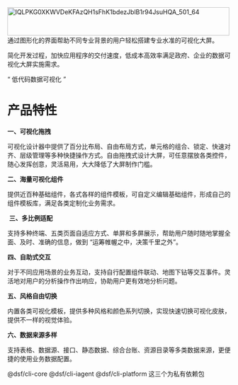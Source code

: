 <img width="501" height="64" alt="lQLPKG0XKWVDeKFAzQH1sFhK1bdezJblB1r94JsuHQA_501_64" src="https://github.com/user-attachments/assets/210999e5-c8cc-439b-a33a-d0b21ee0dd10" />

<br>
通过图形化的界面帮助不同专业背景的用户轻松搭建专业水准的可视化大屏。

简化开发过程，加快应用程序的交付速度，低成本高效率满足政府、企业的数据可视化大屏实施需求。

“ 低代码数据可视化 ”

# **产品特性**

**一、可视化拖拽**<br>

可视化设计器中提供了百分比布局、自由布局方式，单元格的组合、锁定、快速对齐、层级管理等多种快捷操作方式。自由拖拽式设计大屏，可任意摆放各类控件，随心发挥创意，灵活易用，大大降低了大屏制作门槛。



**二、海量可视化组件**<br>

提供近百种基础组件，各式各样的组件模板，可自定义编辑基础组件，形成自己的组件模板库，满足各类定制化业务需求。


﻿
**三、多比例适配**<br>

支持多种终端、五类页面自适应方式、单屏和多屏展示，帮助用户随时随地掌握全面、及时、准确的信息，做到 “运筹帷幄之中，决策千里之外”。



**四、自助式交互**<br>

对于不同应用场景的业务互动，支持自行配置组件联动、地图下钻等交互事件。灵活地对用户的分析操作作出响应，协助用户更有效地分析问题。



**五、风格自由切换**<br>

内置各类可视化模板，提供多种风格和颜色系列切换，实现快速切换可视化皮肤，提供不一样的视觉体验。



**六、数据来源多样**<br>

支持表格、数据源、接口、静态数据、综合台账、资源目录等多类数据来源，更便捷的使用业务数据配置。


 




@dsf/cli-core
@dsf/cli-iagent
@dsf/cli-platform
这三个为私有依赖包
